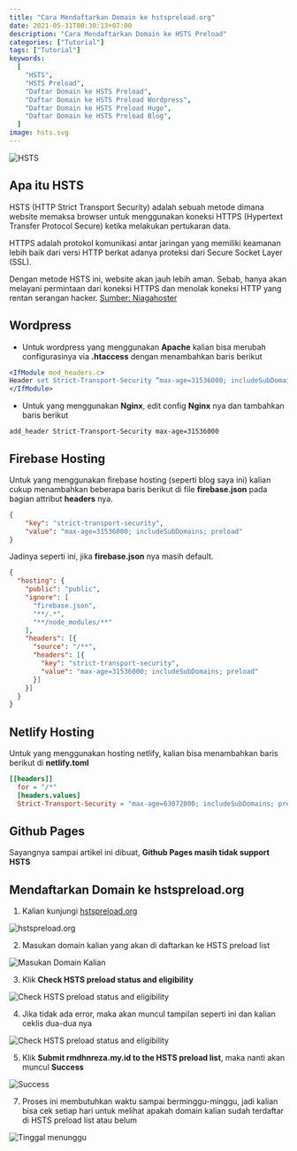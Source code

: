 ```yaml
---
title: "Cara Mendaftarkan Domain ke hstspreload.org"
date: 2021-05-31T00:30:13+07:00
description: "Cara Mendaftarkan Domain ke HSTS Preload"
categories: ["Tutorial"]
tags: ["Tutorial"]
keywords:
  [
    "HSTS",
    "HSTS Preload",
    "Daftar Domain ke HSTS Preload",
    "Daftar Domain ke HSTS Preload Wordpress",
    "Daftar Domain ke HSTS Preload Hugo",
    "Daftar Domain ke HSTS Preload Blog",
  ]
image: hsts.svg
---
```


![HSTS](1.jpg)

## Apa itu HSTS

HSTS (HTTP Strict Transport Security) adalah sebuah metode dimana website memaksa browser untuk menggunakan koneksi HTTPS (Hypertext Transfer Protocol Secure) ketika melakukan pertukaran data. 

HTTPS adalah protokol komunikasi antar jaringan yang memiliki keamanan lebih baik dari versi HTTP berkat adanya proteksi dari Secure Socket Layer (SSL). 

Dengan metode HSTS ini, website akan jauh lebih aman. Sebab,  hanya akan melayani permintaan dari koneksi HTTPS dan menolak koneksi HTTP yang rentan serangan hacker. [Sumber: Niagahoster](https://www.niagahoster.co.id/blog/hsts-adalah/)

## Wordpress
* Untuk wordpress yang menggunakan **Apache** kalian bisa merubah configurasinya via **.htaccess** dengan menambahkan baris berikut
```apache
<IfModule mod_headers.c>
Header set Strict-Transport-Security “max-age=31536000; includeSubDomains; preload”
</IfModule>
```
* Untuk yang menggunakan **Nginx**, edit config **Nginx** nya dan tambahkan baris berikut
```ngix
add_header Strict-Transport-Security max-age=31536000
```

## Firebase Hosting
Untuk yang menggunakan firebase hosting (seperti blog saya ini) kalian cukup menambahkan beberapa baris berikut di file **firebase.json** pada bagian attribut **headers** nya.
```json
{
    "key": "strict-transport-security",
    "value": "max-age=31536000; includeSubDomains; preload"
}
```

Jadinya seperti ini, jika **firebase.json** nya masih default.

```json
{
  "hosting": {
    "public": "public",
    "ignore": [
      "firebase.json",
      "**/.*",
      "**/node_modules/**"
    ],
    "headers": [{
      "source": "/**",
      "headers": [{
        "key": "strict-transport-security",
        "value": "max-age=31536000; includeSubDomains; preload"
      }]
    }]
  }
}
```

## Netlify Hosting
Untuk yang menggunakan hosting netlify, kalian bisa menambahkan baris berikut di **netlify.toml**
```toml
[[headers]]
  for = "/*"
  [headers.values]
  Strict-Transport-Security = "max-age=63072000; includeSubDomains; preload"
```

## Github Pages
Sayangnya sampai artikel ini dibuat, **Github Pages masih tidak support HSTS**

## Mendaftarkan Domain ke hstspreload.org

1. Kalian kunjungi [hstspreload.org](https://hstspreload.org)

![hstspreload.org](1.jpg)

2. Masukan domain kalian yang akan di daftarkan ke HSTS preload list

![Masukan Domain Kalian](2.jpg)

3. Klik **Check HSTS preload status and eligibility**

![Check HSTS preload status and eligibility](3.jpg)

4. Jika tidak ada error, maka akan muncul tampilan seperti ini dan kalian ceklis dua-dua nya

![Check HSTS preload status and eligibility](4.jpg)

5. Klik **Submit rmdhnreza.my.id to the HSTS preload list**, maka nanti akan muncul **Success**

![Success](5.jpg)

7. Proses ini membutuhkan waktu sampai berminggu-minggu, jadi kalian bisa cek setiap hari untuk melihat apakah domain kalian sudah terdaftar di HSTS preload list atau belum

![Tinggal menunggu](6.jpg)